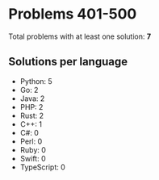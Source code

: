 # Problems 401-500

Total problems with at least one solution: **7**

## Solutions per language

- Python: 5
- Go: 2
- Java: 2
- PHP: 2
- Rust: 2
- C++: 1
- C#: 0
- Perl: 0
- Ruby: 0
- Swift: 0
- TypeScript: 0
